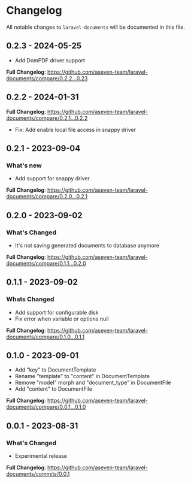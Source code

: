 # Changelog

All notable changes to `laravel-documents` will be documented in this file.

## 0.2.3 - 2024-05-25

- Add DomPDF driver support

**Full Changelog**: https://github.com/aseven-team/laravel-documents/compare/0.2.2...0.23

## 0.2.2 - 2024-01-31

**Full Changelog**: https://github.com/aseven-team/laravel-documents/compare/0.2.1...0.2.2

- Fix: Add enable local file access in snappy driver

## 0.2.1 - 2023-09-04

### What's new

- Add support for snappy driver

**Full Changelog**: https://github.com/aseven-team/laravel-documents/compare/0.2.0...0.2.1

## 0.2.0 - 2023-09-02

### What's Changed

- It's not saving generated documents to database anymore

**Full Changelog**: https://github.com/aseven-team/laravel-documents/compare/0.1.1...0.2.0

## 0.1.1 - 2023-09-02

### Whats Changed

- Add support for configurable disk
- Fix error when variable or options null

**Full Changelog**: https://github.com/aseven-team/laravel-documents/compare/0.1.0...0.1.1

## 0.1.0 - 2023-09-01

- Add "key" to DocumentTemplate
- Rename "template" to "content" in DocumentTemplate
- Remove "model" morph and "document_type" in DocumentFile
- Add "content" to DocumentFile

**Full Changelog**: https://github.com/aseven-team/laravel-documents/compare/0.0.1...0.1.0

## 0.0.1 - 2023-08-31

### What's Changed

- Experimental release

**Full Changelog**: https://github.com/aseven-team/laravel-documents/commits/0.0.1
